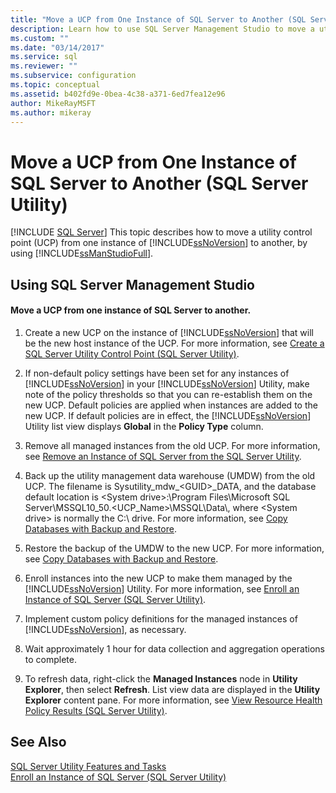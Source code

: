 ```yaml
---
title: "Move a UCP from One Instance of SQL Server to Another (SQL Server Utility) | Microsoft Docs"
description: Learn how to use SQL Server Management Studio to move a utility control point (UCP) from one instance of SQL Server to another.
ms.custom: ""
ms.date: "03/14/2017"
ms.service: sql
ms.reviewer: ""
ms.subservice: configuration
ms.topic: conceptual
ms.assetid: b402fd9e-0bea-4c38-a371-6ed7fea12e96
author: MikeRayMSFT
ms.author: mikeray
---
```

# Move a UCP from One Instance of SQL Server to Another (SQL Server Utility)
 [!INCLUDE [SQL Server](../../includes/applies-to-version/sqlserver.md)]
  This topic describes how to move a utility control point (UCP) from one instance of [!INCLUDE[ssNoVersion](../../includes/ssnoversion-md.md)] to another, by using [!INCLUDE[ssManStudioFull](../../includes/ssmanstudiofull-md.md)].  
  
##  <a name="SSMSProcedure"></a> Using SQL Server Management Studio  
  
#### Move a UCP from one instance of SQL Server to another.  
  
1.  Create a new UCP on the instance of [!INCLUDE[ssNoVersion](../../includes/ssnoversion-md.md)] that will be the new host instance of the UCP. For more information, see [Create a SQL Server Utility Control Point &#40;SQL Server Utility&#41;](../../relational-databases/manage/create-a-sql-server-utility-control-point-sql-server-utility.md).  
  
2.  If non-default policy settings have been set for any instances of [!INCLUDE[ssNoVersion](../../includes/ssnoversion-md.md)] in your [!INCLUDE[ssNoVersion](../../includes/ssnoversion-md.md)] Utility, make note of the policy thresholds so that you can re-establish them on the new UCP. Default policies are applied when instances are added to the new UCP. If default policies are in effect, the [!INCLUDE[ssNoVersion](../../includes/ssnoversion-md.md)] Utility list view displays **Global** in the **Policy Type** column.  
  
3.  Remove all managed instances from the old UCP. For more information, see [Remove an Instance of SQL Server from the SQL Server Utility](../../relational-databases/manage/remove-an-instance-of-sql-server-from-the-sql-server-utility.md).  
  
4.  Back up the utility management data warehouse (UMDW) from the old UCP. The filename is Sysutility_mdw_\<GUID>_DATA, and the database default location is \<System drive>:\Program Files\Microsoft SQL Server\MSSQL10_50.<UCP_Name>\MSSQL\Data\\, where \<System drive> is normally the C:\ drive. For more information, see [Copy Databases with Backup and Restore](../../relational-databases/databases/copy-databases-with-backup-and-restore.md).  
  
5.  Restore the backup of the UMDW to the new UCP. For more information, see [Copy Databases with Backup and Restore](../../relational-databases/databases/copy-databases-with-backup-and-restore.md).  
  
6.  Enroll instances into the new UCP to make them managed by the [!INCLUDE[ssNoVersion](../../includes/ssnoversion-md.md)] Utility. For more information, see [Enroll an Instance of SQL Server &#40;SQL Server Utility&#41;](../../relational-databases/manage/enroll-an-instance-of-sql-server-sql-server-utility.md).  
  
7.  Implement custom policy definitions for the managed instances of [!INCLUDE[ssNoVersion](../../includes/ssnoversion-md.md)], as necessary.  
  
8.  Wait approximately 1 hour for data collection and aggregation operations to complete.  
  
9. To refresh data, right-click the **Managed Instances** node in **Utility Explorer**, then select **Refresh**. List view data are displayed in the **Utility Explorer** content pane. For more information, see [View Resource Health Policy Results &#40;SQL Server Utility&#41;](../../relational-databases/manage/view-resource-health-policy-results-sql-server-utility.md).  
  
## See Also  
 [SQL Server Utility Features and Tasks](../../relational-databases/manage/sql-server-utility-features-and-tasks.md)   
 [Enroll an Instance of SQL Server &#40;SQL Server Utility&#41;](../../relational-databases/manage/enroll-an-instance-of-sql-server-sql-server-utility.md)  
  
  
